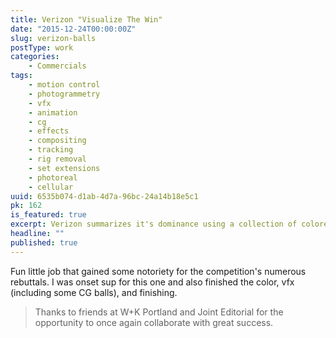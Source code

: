 ```yaml
---
title: Verizon "Visualize The Win"
date: "2015-12-24T00:00:00Z"
slug: verizon-balls
postType: work
categories:
    - Commercials
tags:
    - motion control
    - photogrammetry
    - vfx
    - animation
    - cg
    - effects
    - compositing
    - tracking
    - rig removal
    - set extensions
    - photoreal
    - cellular
uuid: 6535b074-d1ab-4d7a-96bc-24a14b18e5c1
pk: 162
is_featured: true
excerpt: Verizon summarizes it's dominance using a collection of colored of balls.
headline: ""
published: true
---
```


Fun little job that gained some notoriety for the competition's numerous rebuttals. I was onset sup for this one and also finished the color, vfx (including some CG balls), and finishing.

> Thanks to friends at W+K Portland and Joint Editorial for the opportunity to once again collaborate with great success.
